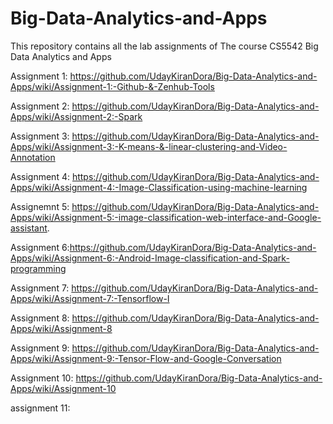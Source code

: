 # Big-Data-Analytics-and-Apps
This repository contains all the lab assignments of The course CS5542 Big Data Analytics and Apps

Assignment 1: https://github.com/UdayKiranDora/Big-Data-Analytics-and-Apps/wiki/Assignment-1:-Github-&-Zenhub-Tools

Assignment 2: https://github.com/UdayKiranDora/Big-Data-Analytics-and-Apps/wiki/Assignment-2:-Spark

Assignment 3: https://github.com/UdayKiranDora/Big-Data-Analytics-and-Apps/wiki/Assignment-3:-K-means-&-linear-clustering-and-Video-Annotation

Assignment 4: https://github.com/UdayKiranDora/Big-Data-Analytics-and-Apps/wiki/Assignment-4:-Image-Classification-using-machine-learning

Assignemnt 5: https://github.com/UdayKiranDora/Big-Data-Analytics-and-Apps/wiki/Assignment-5:-image-classification-web-interface-and-Google-assistant.

Assignment 6:https://github.com/UdayKiranDora/Big-Data-Analytics-and-Apps/wiki/Assignment-6:-Android-Image-classification-and-Spark-programming

Assignment 7: https://github.com/UdayKiranDora/Big-Data-Analytics-and-Apps/wiki/Assignment-7:-Tensorflow-I

Assignment 8: https://github.com/UdayKiranDora/Big-Data-Analytics-and-Apps/wiki/Assignment-8

Assignment 9: https://github.com/UdayKiranDora/Big-Data-Analytics-and-Apps/wiki/Assignment-9:-Tensor-Flow-and-Google-Conversation

Assignment 10: https://github.com/UdayKiranDora/Big-Data-Analytics-and-Apps/wiki/Assignment-10

assignment 11:
